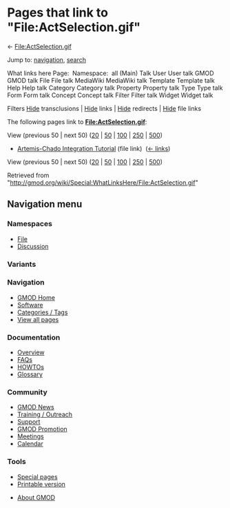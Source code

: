 <div id="mw-page-base" class="noprint">

</div>

<div id="mw-head-base" class="noprint">

</div>

<div id="content" class="mw-body" role="main">

<span id="top"></span>

<div id="mw-js-message" style="display:none;">

</div>



# <span dir="auto">Pages that link to "File:ActSelection.gif"</span>

<div id="bodyContent">

<div id="contentSub">

←
[File:ActSelection.gif](/wiki/File:ActSelection.gif "File:ActSelection.gif")

</div>

<div id="jump-to-nav" class="mw-jump">

Jump to: [navigation](#mw-navigation), [search](#p-search)

</div>

<div id="mw-content-text">

What links here Page:  Namespace:  all (Main) Talk User User talk GMOD
GMOD talk File File talk MediaWiki MediaWiki talk Template Template talk
Help Help talk Category Category talk Property Property talk Type Type
talk Form Form talk Concept Concept talk Filter Filter talk Widget
Widget talk

Filters
[Hide](/mediawiki/index.php?title=Special:WhatLinksHere/File:ActSelection.gif&hidetrans=1 "Special:WhatLinksHere/File:ActSelection.gif")
transclusions \|
[Hide](/mediawiki/index.php?title=Special:WhatLinksHere/File:ActSelection.gif&hidelinks=1 "Special:WhatLinksHere/File:ActSelection.gif")
links \|
[Hide](/mediawiki/index.php?title=Special:WhatLinksHere/File:ActSelection.gif&hideredirs=1 "Special:WhatLinksHere/File:ActSelection.gif")
redirects \|
[Hide](/mediawiki/index.php?title=Special:WhatLinksHere/File:ActSelection.gif&hideimages=1 "Special:WhatLinksHere/File:ActSelection.gif")
file links

The following pages link to
**[File:ActSelection.gif](/wiki/File:ActSelection.gif "File:ActSelection.gif")**:

View (previous 50 \| next 50)
([20](/mediawiki/index.php?title=Special:WhatLinksHere/File:ActSelection.gif&limit=20 "Special:WhatLinksHere/File:ActSelection.gif")
\|
[50](/mediawiki/index.php?title=Special:WhatLinksHere/File:ActSelection.gif&limit=50 "Special:WhatLinksHere/File:ActSelection.gif")
\|
[100](/mediawiki/index.php?title=Special:WhatLinksHere/File:ActSelection.gif&limit=100 "Special:WhatLinksHere/File:ActSelection.gif")
\|
[250](/mediawiki/index.php?title=Special:WhatLinksHere/File:ActSelection.gif&limit=250 "Special:WhatLinksHere/File:ActSelection.gif")
\|
[500](/mediawiki/index.php?title=Special:WhatLinksHere/File:ActSelection.gif&limit=500 "Special:WhatLinksHere/File:ActSelection.gif"))

- [Artemis-Chado Integration
  Tutorial](/wiki/Artemis-Chado_Integration_Tutorial "Artemis-Chado Integration Tutorial")
  (file link) ‎ <span class="mw-whatlinkshere-tools">([←
  links](/mediawiki/index.php?title=Special:WhatLinksHere&target=Artemis-Chado+Integration+Tutorial "Special:WhatLinksHere"))</span>

View (previous 50 \| next 50)
([20](/mediawiki/index.php?title=Special:WhatLinksHere/File:ActSelection.gif&limit=20 "Special:WhatLinksHere/File:ActSelection.gif")
\|
[50](/mediawiki/index.php?title=Special:WhatLinksHere/File:ActSelection.gif&limit=50 "Special:WhatLinksHere/File:ActSelection.gif")
\|
[100](/mediawiki/index.php?title=Special:WhatLinksHere/File:ActSelection.gif&limit=100 "Special:WhatLinksHere/File:ActSelection.gif")
\|
[250](/mediawiki/index.php?title=Special:WhatLinksHere/File:ActSelection.gif&limit=250 "Special:WhatLinksHere/File:ActSelection.gif")
\|
[500](/mediawiki/index.php?title=Special:WhatLinksHere/File:ActSelection.gif&limit=500 "Special:WhatLinksHere/File:ActSelection.gif"))

</div>

<div class="printfooter">

Retrieved from
"<http://gmod.org/wiki/Special:WhatLinksHere/File:ActSelection.gif>"

</div>

<div id="catlinks" class="catlinks catlinks-allhidden">

</div>

<div class="visualClear">

</div>

</div>

</div>

<div id="mw-navigation">

## Navigation menu

<div id="mw-head">



<div id="left-navigation">

<div id="p-namespaces" class="vectorTabs" role="navigation"
aria-labelledby="p-namespaces-label">

### Namespaces

- <span id="ca-nstab-image"><a href="/wiki/File:ActSelection.gif" accesskey="c"
  title="View the file page [c]">File</a></span>
- <span id="ca-talk"><a
  href="/mediawiki/index.php?title=File_talk:ActSelection.gif&amp;action=edit&amp;redlink=1"
  accesskey="t"
  title="Discussion about the content page [t]">Discussion</a></span>

</div>

<div id="p-variants" class="vectorMenu emptyPortlet" role="navigation"
aria-labelledby="p-variants-label">

### 

### Variants[](#)

<div class="menu">

</div>

</div>

</div>





</div>

</div>

</div>

<div id="mw-panel">

<div id="p-logo" role="banner">

<a href="/wiki/Main_Page"
style="background-image: url(http://gmod.org/images/GMOD-cogs.png);"
title="Visit the main page"></a>

</div>

<div id="p-Navigation" class="portal" role="navigation"
aria-labelledby="p-Navigation-label">

### Navigation

<div class="body">

- <span id="n-GMOD-Home">[GMOD Home](/wiki/Main_Page)</span>
- <span id="n-Software">[Software](/wiki/GMOD_Components)</span>
- <span id="n-Categories-.2F-Tags">[Categories /
  Tags](/wiki/Categories)</span>
- <span id="n-View-all-pages">[View all
  pages](/wiki/Special:AllPages)</span>

</div>

</div>

<div id="p-Documentation" class="portal" role="navigation"
aria-labelledby="p-Documentation-label">

### Documentation

<div class="body">

- <span id="n-Overview">[Overview](/wiki/Overview)</span>
- <span id="n-FAQs">[FAQs](/wiki/Category:FAQ)</span>
- <span id="n-HOWTOs">[HOWTOs](/wiki/Category:HOWTO)</span>
- <span id="n-Glossary">[Glossary](/wiki/Glossary)</span>

</div>

</div>

<div id="p-Community" class="portal" role="navigation"
aria-labelledby="p-Community-label">

### Community

<div class="body">

- <span id="n-GMOD-News">[GMOD News](/wiki/GMOD_News)</span>
- <span id="n-Training-.2F-Outreach">[Training /
  Outreach](/wiki/Training_and_Outreach)</span>
- <span id="n-Support">[Support](/wiki/Support)</span>
- <span id="n-GMOD-Promotion">[GMOD
  Promotion](/wiki/GMOD_Promotion)</span>
- <span id="n-Meetings">[Meetings](/wiki/Meetings)</span>
- <span id="n-Calendar">[Calendar](/wiki/Calendar)</span>

</div>

</div>

<div id="p-tb" class="portal" role="navigation"
aria-labelledby="p-tb-label">

### Tools

<div class="body">

- <span id="t-specialpages"><a href="/wiki/Special:SpecialPages" accesskey="q"
  title="A list of all special pages [q]">Special pages</a></span>
- <span id="t-print"><a
  href="/mediawiki/index.php?title=Special:WhatLinksHere/File:ActSelection.gif&amp;printable=yes"
  rel="alternate" accesskey="p"
  title="Printable version of this page [p]">Printable version</a></span>

</div>

</div>

</div>

</div>

<div id="footer" role="contentinfo">

- <span id="footer-places-about">[About
  GMOD](/wiki/GMOD:About "GMOD:About")</span>

<!-- -->






</div>
